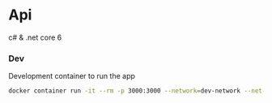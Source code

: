 # Api
c# & .net core 6


### Dev
Development container to run the app
```bash
docker container run -it --rm -p 3000:3000 --network=dev-network --net-alias api -w /app -v ${PWD}:/app --name net-core-dev mcr.microsoft.com/dotnet/sdk:6.0-alpine3.16
```